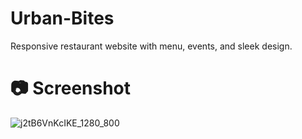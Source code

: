 # Urban-Bites
Responsive restaurant website with menu, events, and sleek design.

# 📷 Screenshot

![j2tB6VnKcIKE_1280_800](https://github.com/user-attachments/assets/30eadbcc-560f-4bc0-a74c-0dd4d8e7e1eb)

